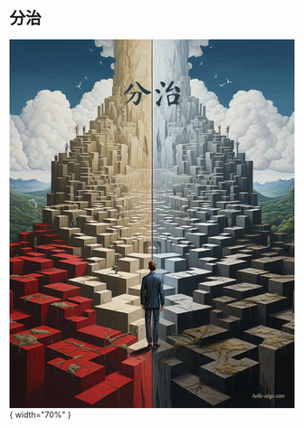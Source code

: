 # 分治

<div class="center-table" markdown>

![分治](../assets/covers/chapter_divide_and_conquer.jpg){ width="70%" }

</div>
